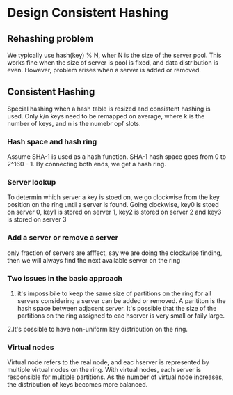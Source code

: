 # Design Consistent Hashing

## Rehashing problem

We typically use hash(key) % N, wher N is the size of the server pool. This works fine when the size of server is pool is fixed, and data distribution is even. However, problem arises when a server is added or removed.

## Consistent Hashing

Special hashing when a hash table is resized and consistent hashing is used. Only k/n keys need to be remapped on average, where k is the number of keys, and n is the numebr opf slots.

### Hash space and hash ring

Assume SHA-1 is used as a hash function. SHA-1 hash space goes from 0 to 2^160 - 1. By connecting both ends, we get a hash ring.

### Server lookup

To determin which server a key is stoed on, we go clockwise from the key position on the ring until a server is found. Going clockwise, key0 is stoed on server 0, key1 is stored on server 1, key2 is stored on server 2 and key3 is stored on server 3

### Add a server or remove a server

only fraction of servers are afffect, say we are doing the clockwise finding, then we will always find the next available server on the ring

### Two issues in the basic approach

1. it's impossibile to keep the same size of partitions on the ring for all servers considering a server can be added or removed. A parititon is the hash space between adjacent server. It's possible that the size of the partitions on the ring assigned to eac hserver is very small or faily large.

2.It's possible to have non-uniform key distribution on the ring.

### Virtual nodes

Virtual node refers to the real node, and eac hserver is represented by multiple virtual nodes on the ring. With virtual nodes, each server is responsible for multiple partitions.
As the number of virtual node increases, the distribution of keys becomes more balanced.
